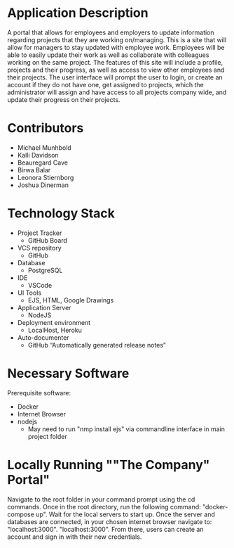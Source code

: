 # Application Description
A portal that allows for employees and employers to update information regarding projects that they are working on/managing. This is a site that will allow for managers to stay updated with employee work. Employees will be able to easily update their work as well as collaborate with colleagues working on the same project. The features of this site will include a profile, projects and their progress, as well as access to view other employees and their projects. The user interface will prompt the user to login, or create an account if they do not have one, get assigned to projects, which the administrator will assign and have access to all projects company wide, and update their progress on their projects.

# Contributors
- Michael Munhbold
- Kalli Davidson
- Beauregard Cave
- Birwa Balar
- Leonora Stiernborg 
- Joshua Dinerman

# Technology Stack
- Project Tracker
  - GitHub Board
- VCS repository 
  - GitHub
- Database 
  - PostgreSQL
- IDE
  - VSCode
- UI Tools
  - EJS, HTML, Google Drawings
- Application Server
  - NodeJS
- Deployment environment
  - LocalHost, Heroku
- Auto-documenter
  - GitHub “Automatically generated release notes”


# Necessary Software
Prerequisite software:
- Docker
- Internet Browser
- nodejs 
  - May need to run "nmp install ejs" via commandline interface in main project folder

# Locally Running ""The Company" Portal"

Navigate to the root folder in your command prompt using the cd commands. Once in the root directory, run the following command: "docker-compose up". Wait for the local servers to start up. Once the server and databases are connected, in your chosen internet browser navigate to: "localhost:3000".  "localhost:3000". From there, users can create an account and sign in with their new credentials. 